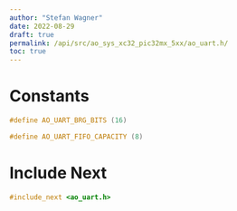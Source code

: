 ```yaml
---
author: "Stefan Wagner"
date: 2022-08-29
draft: true
permalink: /api/src/ao_sys_xc32_pic32mx_5xx/ao_uart.h/
toc: true
---
```


# Constants

```c
#define AO_UART_BRG_BITS (16)
```

```c
#define AO_UART_FIFO_CAPACITY (8)
```

# Include Next

```c
#include_next <ao_uart.h>
```
